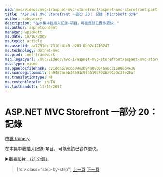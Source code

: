 ```yaml
---
uid: mvc/videos/mvc-1/aspnet-mvc-storefront/aspnet-mvc-storefront-part-20-logging
title: "ASP.NET MVC Storefront 一部分 20： 記錄 |Microsoft 文件"
author: robconery
description: "在本集中我插入記錄-項目，可能應該已實作更快。"
ms.author: aspnetcontent
manager: wpickett
ms.date: 10/16/2008
ms.topic: article
ms.assetid: aa7791dc-7310-43c5-a281-0b02c1216247
ms.technology: dotnet-mvc
ms.prod: .net-framework
msc.legacyurl: /mvc/videos/mvc-1/aspnet-mvc-storefront/aspnet-mvc-storefront-part-20-logging
msc.type: video
ms.openlocfilehash: c21d0a528cc604e2b94a89d64ba0cc1600eb4e36
ms.sourcegitcommit: 9a9483aceb34591c97451997036a9120c3fe2baf
ms.translationtype: MT
ms.contentlocale: zh-TW
ms.lasthandoff: 11/10/2017
---
```

<a name="aspnet-mvc-storefront-part-20-logging"></a>ASP.NET MVC Storefront 一部分 20： 記錄
====================
由[訛 Conery](https://github.com/robconery)

在本集中我插入記錄-項目，可能應該已實作更快。

[&#9654;觀看影片 （21 分鐘）](https://channel9.msdn.com/Blogs/ASP-NET-Site-Videos/aspnet-mvc-storefront-part-20-logging)

>[!div class="step-by-step"]
[上一頁](aspnet-mvc-storefront-part-19a-windows-workflow-followup.md)
[下一頁](aspnet-mvc-storefront-part-21-order-manager-and-personalization.md)
